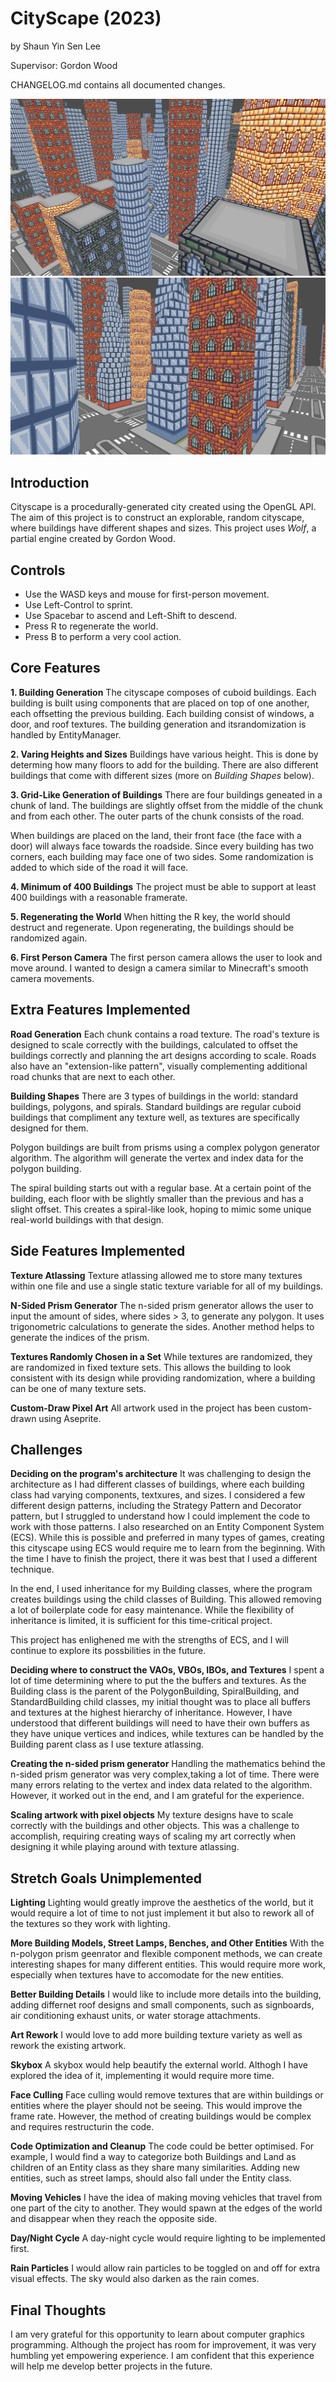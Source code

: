 # CityScape (2023)
by Shaun Yin Sen Lee

Supervisor: Gordon Wood

CHANGELOG.md contains all documented changes.

![alt text](preview/cityscape_pic1.png)
![alt text](preview/cityscape_pic2.png)

## Introduction
Cityscape is a procedurally-generated city created using the OpenGL API. The aim of this project is to construct
an explorable, random cityscape, where buildings have different shapes and sizes. This project uses *Wolf*, a partial
engine created by Gordon Wood.


## Controls
- Use the WASD keys and mouse for first-person movement.
- Use Left-Control to sprint.
- Use Spacebar to ascend and Left-Shift to descend.
- Press R to regenerate the world.
- Press B to perform a very cool action.


## Core Features
**1. Building Generation**
The cityscape composes of cuboid buildings. Each building is built using components that are placed on top of one
another, each offsetting the previous building. Each building consist of windows, a door, and roof textures. The 
building generation and itsrandomization is handled by EntityManager.


**2. Varing Heights and Sizes**
Buildings have various height. This is done by determing how many floors to add for the building. There are also 
different buildings that come with different sizes (more on *Building Shapes* below).


**3. Grid-Like Generation of Buildings**
There are four buildings geneated in a chunk of land. The buildings are slightly offset from the middle of the chunk and
from each other. The outer parts of the chunk consists of the road.

When buildings are placed on the land, their front face (the face with a door) will always face towards the roadside.
Since every building has two corners, each building may face one of two sides. Some randomization is added to which 
side of the road it will face.


**4. Minimum of 400 Buildings**
The project must be able to support at least 400 buildings with a reasonable framerate.


**5. Regenerating the World**
When hitting the R key, the world should destruct and regenerate. Upon regenerating, the buildings should be randomized
again.


**6. First Person Camera**
The first person camera allows the user to look and move around. I wanted to design a camera similar to Minecraft's
smooth camera movements.


## Extra Features Implemented
**Road Generation**
Each chunk contains a road texture. The road's texture is designed to scale correctly with the buildings, calculated 
to offset the buildings correctly and planning the art designs according to scale. Roads also have an 
"extension-like pattern", visually complementing additional road chunks that are next to each other.


**Building Shapes**
There are 3 types of buildings in the world: standard buildings, polygons, and spirals. Standard buildings are regular
cuboid buildings that compliment any texture well, as textures are specifically designed for them.

Polygon buildings are built from prisms using a complex polygon generator algorithm. The algorithm will generate the 
vertex and index data for the polygon building.

The spiral building starts out with a regular base. At a certain point of the building, each floor with be slightly 
smaller than the previous and has a slight offset. This creates a spiral-like look, hoping to mimic some unique 
real-world buildings with that design.


## Side Features Implemented
**Texture Atlassing**
Texture atlassing allowed me to store many textures within one file and use a single static texture variable for all of
my buildings.


**N-Sided Prism Generator**
The n-sided prism generator allows the user to input the amount of sides, where sides > 3, to generate any polygon. It
uses trigonometric calculations to generate the sides. Another method helps to generate the indices of the prism.


**Textures Randomly Chosen in a Set**
While textures are randomized, they are randomized in fixed texture sets. This allows the building to look consistent
with its design while providing randomization, where a building can be one of many texture sets.


**Custom-Draw Pixel Art**
All artwork used in the project has been custom-drawn using Aseprite.


## Challenges
**Deciding on the program's architecture**
It was challenging to design the architecture as I had different classes of buildings, where each building class had
varying components, textxures, and sizes. I considered a few different design patterns, including the Strategy Pattern
and Decorator pattern, but I struggled to understand how I could implement the code to work with those patterns. I also
researched on an Entity Component System (ECS). While this is possible and preferred in many types of games, creating
this cityscape using ECS would require me to learn from the beginning. With the time I have to finish the project, there
it was best that I used a different technique.

In the end, I used inheritance for my Building classes, where the program creates buildings using the child classes of
Building. This allowed removing a lot of boilerplate code for easy maintenance. While the flexibility of inheritance is
limited, it is sufficient for this time-critical project.

This project has enlighened me with the strengths of ECS, and I will continue to explore its possbilities in the future.


**Deciding where to construct the VAOs, VBOs, IBOs, and Textures**
I spent a lot of time determining where to put the the buffers and textures. As the Building class is the parent of the
PolygonBuilding, SpiralBuilding, and StandardBuilding child classes, my initial thought was to place all buffers and
textures at the highest hierarchy of inheritance. However, I have understood that different buildings will need to have
their own buffers as they have unique vertices and indices, while textures can be handled by the Building parent class
as I use texture atlassing.


**Creating the n-sided prism generator**
Handling the mathematics behind the n-sided prism generator was very complex,taking a lot of time. There
were many errors relating to the vertex and index data related to the algorithm. However, it worked out in the end, and 
I am grateful for the experience.


**Scaling artwork with pixel objects**
My texture designs have to scale correctly with the buildings and other objects. This was a challenge to accomplish,
requiring creating ways of scaling my art correctly when designing it while playing around with texture atlassing.


## Stretch Goals Unimplemented
**Lighting**
Lighting would greatly improve the aesthetics of the world, but it would require a lot of time to not just implement
it but also to rework all of the textures so they work with lighting.


**More Building Models, Street Lamps, Benches, and Other Entities**
With the n-polygon prism geenrator and flexible component methods, we can create interesting shapes for many different 
entities. This would require more work, especially when textures have to accomodate for the new entities.


**Better Building Details**
I would like to include more details into the building, adding differnet roof designs and small components, such as
signboards, air conditioning exhaust units, or water storage attachments.


**Art Rework**
I would love to add more building texture variety as well as rework the existing artwork.


**Skybox**
A skybox would help beautify the external world. Althogh I have explored the idea of it, implementing it would require 
more time.


**Face Culling**
Face culling would remove textures that are within buildings or entities where the player should not be seeing. This
would improve the frame rate. However, the method of creating buildings would be complex and requires restructurin the 
code.


**Code Optimization and Cleanup**
The code could be better optimised. For example, I would find a way to categorize both Buildings and Land as children 
of an Entity class as they share many similarities. Adding new entities, such as street lamps, should also fall under 
the Entity class.


**Moving Vehicles**
I have the idea of making moving vehicles that travel from one part of the city to another. They would spawn at the
edges of the world and disappear when they reach the opposite side.


**Day/Night Cycle**
A day-night cycle would require lighting to be implemented first.


**Rain Particles**
I would allow rain particles to be toggled on and off for extra visual effects. The sky would also darken as the rain
comes.


## Final Thoughts
I am very grateful for this opportunity to learn about computer graphics programming. Although the project has room for 
improvement, it was very humbling yet empowering experience. I am confident that this experience will help me develop 
better projects in the future.